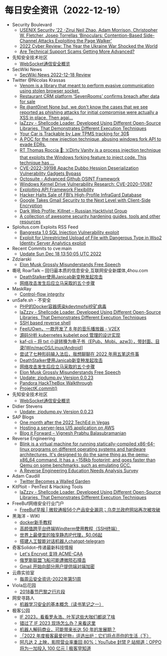 # 每日安全资讯（2022-12-19）

- Security Boulevard
  - [USENIX Security ’22 -Zirui Neil Zhao, Adam Morrison, Christopher W. Fletcher, Josep Torrellas ‘Binoculars: Contention-Based Side-Channel Attacks Exploiting the Page Walker’](https://securityboulevard.com/2022/12/usenix-security-22-zirui-neil-zhao-adam-morrison-christopher-w-fletcher-josep-torrellas-binoculars-contention-based-side-channel-attacks-exploiting-the-page-walker/)
  - [2022 Cyber Review: The Year the Ukraine War Shocked the World](https://securityboulevard.com/2022/12/2022-cyber-review-the-year-the-ukraine-war-shocked-the-world/)
  - [Are Technical Support Scams Getting More Advanced?](https://securityboulevard.com/2022/12/are-technical-support-scams-getting-more-advanced/)
- 先知安全技术社区
  - [WebSocket通信安全概览](https://xz.aliyun.com/t/11962)
- SecWiki News
  - [SecWiki News 2022-12-18 Review](http://www.sec-wiki.com/?2022-12-18)
- Twitter @Nicolas Krassas
  - [Venom is a library that meant to perform evasive communication using stolen browser socket.](https://twitter.com/Dinosn/status/1604548337470164993)
  - [Restaurant CRM platform ‘SevenRooms’ confirms breach after data for sale](https://twitter.com/Dinosn/status/1604548229537964033)
  - [Re @ant0inet None but, we don't know the cases that we see reported as phishing attacks for initial compromise were actually a XSS in place. Then agai...](https://twitter.com/Dinosn/status/1604540982770499587)
  - [laZzzy - Shellcode Loader, Developed Using Different Open-Source Libraries, That Demonstrates Different Execution Techniques](https://twitter.com/Dinosn/status/1604479455031853058)
  - [Your Car is Trackable by Law TPMS tracking for 30$](https://twitter.com/Dinosn/status/1604427754270760962)
  - [A POC for the new injection technique, abusing windows fork API to evade EDRs.](https://twitter.com/Dinosn/status/1604422315428790274)
  - [RT Thomas Roccia 🤘: ☠️Dirty Vanity is a process injection technique that exploits the Windows forking feature to inject code. This technique has ...](https://twitter.com/fr0gger_/status/1604378431386398720)
  - [CVE-2022-39198 Apache Dubbo Hession Deserialization Vulnerability Gadgets Bypass](https://twitter.com/Dinosn/status/1604370842871373824)
  - [Octosuite - Advanced Github OSINT Framework](https://twitter.com/Dinosn/status/1604370799363645440)
  - [Windows Kernel Drive Vulnerability Research: CVE-2020-17087](https://twitter.com/Dinosn/status/1604370577053065217)
  - [Exploiting API Framework Flexibility](https://twitter.com/Dinosn/status/1604357256790900737)
  - [Hacker Halts Sale of FBI’s High-Profile InfraGard Database](https://twitter.com/Dinosn/status/1604357111655317504)
  - [Google Takes Gmail Security to the Next Level with Client-Side Encryption](https://twitter.com/Dinosn/status/1604357054596087809)
  - [Dark Web Profile: Killnet – Russian Hacktivist Group](https://twitter.com/Dinosn/status/1604354632553308161)
  - [A collection of awesome security hardening guides, tools and other resources](https://twitter.com/Dinosn/status/1604354088472297472)
- Sploitus.com Exploits RSS Feed
  - [Bangresta 1.0 SQL Injection Vulnerability exploit](https://sploitus.com/exploit?id=1337DAY-ID-38113&utm_source=rss&utm_medium=rss)
  - [Exploit for Unrestricted Upload of File with Dangerous Type in Wso2 Identity Server Analytics exploit](https://sploitus.com/exploit?id=E20FBA3D-3078-5C58-B5AE-2BF3900E0DD4&utm_source=rss&utm_medium=rss)
- Recent Commits to cve:main
  - [Update Sun Dec 18 13:50:05 UTC 2022](https://github.com/trickest/cve/commit/a02ab58f9a03714d3a6f19c69586232715ef7765)
- Zdziarski
  - [Elon Musk Grossly Misunderstands Free Speech](https://www.zdziarski.com/blog/?p=11814)
- 嘶吼 RoarTalk – 回归最本质的信息安全,互联网安全新媒体,4hou.com
  - [DeathStalker使用Janicab新变种发起攻击](https://www.4hou.com/posts/O9KR)
  - [网络攻击发生后应立马采取的五个步骤](https://www.4hou.com/posts/YXwW)
- MaskRay
  - [Control-flow integrity](https://maskray.me/blog/2022-12-18-control-flow-integrity)
- unSafe.sh - 不安全
  - [PHP的Docker容器感染kdevtmpfsi挖矿病毒](https://buaq.net/go-140512.html)
  - [laZzzy - Shellcode Loader, Developed Using Different Open-Source Libraries, That Demonstrates Different Execution Techniques](https://buaq.net/go-140503.html)
  - [SSH based reverse shell](https://buaq.net/go-140504.html)
  - [FeelUOwn，一款开发了 8 年的音乐播放器 - V2EX](https://buaq.net/go-140484.html)
  - [源码分析 kubernetes kubelet pod 管理的设计实现](https://buaq.net/go-140487.html)
  - [kaf-cli – 将 txt 小说转换为电子书（EPub、Mobi、azw3），带封面、目录[Win/macOS/Linux/Android]](https://buaq.net/go-140486.html)
  - [尝试了七种形码输入法后，我想聊聊在 2022 年用五笔这件事](https://buaq.net/go-140473.html)
  - [DeathStalker使用Janicab新变种发起攻击](https://buaq.net/go-140450.html)
  - [网络攻击发生后应立马采取的五个步骤](https://buaq.net/go-140451.html)
  - [Elon Musk Grossly Misunderstands Free Speech](https://buaq.net/go-140437.html)
  - [Update: zipdump.py Version 0.0.23](https://buaq.net/go-140436.html)
  - [Pandora HackTheBox Walkthrough](https://buaq.net/go-140421.html)
  - [ProjectK.commit()](https://buaq.net/go-140420.html)
- 先知安全技术社区
  - [WebSocket通信安全概览](https://xz.aliyun.com/t/11962)
- Didier Stevens
  - [Update: zipdump.py Version 0.0.23](https://blog.didierstevens.com/2022/12/18/update-zipdump-py-version-0-0-23/)
- SAP Blogs
  - [One month after the 2022 TechEd in Vegas](https://blogs.sap.com/2022/12/18/one-month-after-the-2022-teched-in-vegas/)
  - [Hosting a server-less UI5 application on AWS](https://blogs.sap.com/2022/12/18/hosting-a-server-less-ui5-application-on-aws/)
  - [Blog it Forward – Vignesh Prabhu Balasubramanian](https://blogs.sap.com/2022/12/18/blog-it-forward-vignesh-prabhu-balasubramanian/)
- Reverse Engineering
  - [Blink is a virtual machine for running statically-compiled x86-64-linux programs on different operating systems and hardware architectures. It's designed to do the same thing as the qemu-x86_64 command. It has a ~158kb footprint; and goes faster than Qemu on some benchmarks, such as emulating GCC.](https://www.reddit.com/r/ReverseEngineering/comments/zp5kje/blink_is_a_virtual_machine_for_running/)
  - [A Reverse Engineering Education Needs Analysis Survey](https://www.reddit.com/r/ReverseEngineering/comments/zp4a4z/a_reverse_engineering_education_needs_analysis/)
- Adam Caudill
  - [Twitter Becomes a Walled Garden](https://adamcaudill.com/2022/12/18/twitter-becomes-a-walled-garden/?utm_source=atom_feed)
- KitPloit - PenTest & Hacking Tools
  - [laZzzy - Shellcode Loader, Developed Using Different Open-Source Libraries, That Demonstrates Different Execution Techniques](http://www.kitploit.com/2022/12/lazzzy-shellcode-loader-developed-using.html)
- FreeBuf网络安全行业门户
  - [FreeBuf早报 | 微软通报56个产品安全漏洞；乌克兰政府网站再次被攻破](https://www.freebuf.com/news/352830.html)
- 黑海洋 - WIKI
  - [docker新手教程](https://blog.upx8.com/3156)
  - [高颜值跨平台终端Windterm使用教程（SSH终端）](https://blog.upx8.com/3155)
  - [世界上最便宜的独享静态IP代理，$0.06起](https://blog.upx8.com/3154)
  - [搭建人工智能对话机器人chatgpt-telegram](https://blog.upx8.com/3153)
- 奇客Solidot–传递最新科技情报
  - [Let's Encrypt 支持 ACME-CAA](https://www.solidot.org/story?sid=73685)
  - [俄罗斯联盟飞船可能遭微陨石撞击](https://www.solidot.org/story?sid=73684)
  - [Gmail 开始向部分用户提供端对端加密](https://www.solidot.org/story?sid=73683)
- 云鼎实验室
  - [每周云安全资讯-2022年第51周](https://mp.weixin.qq.com/s?__biz=MzU3ODAyMjg4OQ==&mid=2247494790&idx=1&sn=344f1f29feadb14c43b269706fed1e29&chksm=fd791000ca0e9916b1a33fcaf36333243b31a0fd990e0195e636671d20d5969b05ad7dc8ebb8&scene=58&subscene=0#rd)
- Viola后花园
  - [2018春节巴黎之行片段](https://mp.weixin.qq.com/s?__biz=MzI2Njg1OTA3OA==&mid=2247484099&idx=1&sn=7b50f51f3fba1b353a894078564e6e63&chksm=ea86e5eaddf16cfc4dcd17a7f45449cb323f1331c1844cdf9c7f454e2d496b52408cda438d69&scene=58&subscene=0#rd)
- 网安寻路人
  - [机器学习安全的基本概念（读书笔记之一）](https://mp.weixin.qq.com/s?__biz=MzIxODM0NDU4MQ==&mid=2247497437&idx=1&sn=a405c84719392287556b7e9537e088dc&chksm=97e94b37a09ec221fcad4944c5328afb2602d3c49eb177988da4b6d6f42994f37ba0f4b01a20&scene=58&subscene=0#rd)
- 极客公园
  - [IF 2023，看看罗永浩、叶军这些大咖们都说了啥](https://mp.weixin.qq.com/s?__biz=MTMwNDMwODQ0MQ==&mid=2652976902&idx=1&sn=3ea7e35b201e26874b668507cd724317&chksm=7e544ab04923c3a6ecf7b9977a70d1fd0960fef2d664c609e75473c0b8a338d249fb6820403b&scene=58&subscene=0#rd)
  - [错过了 IF 2023 现场怎么办？来看这里](https://mp.weixin.qq.com/s?__biz=MTMwNDMwODQ0MQ==&mid=2652976902&idx=2&sn=2a8083d7028613890b212e58bfdbc9c9&chksm=7e544ab04923c3a6e2effe8359f65442db6f6b5debed74a38393edd3756bc9eb571b1bed2478&scene=58&subscene=0#rd)
  - [机器人解码商业，可能带来长达 50 年的发展期？](https://mp.weixin.qq.com/s?__biz=MTMwNDMwODQ0MQ==&mid=2652976821&idx=1&sn=453392ccd0d81bffba0c0b9918266d3c&chksm=7e544b034923c21525d760dfc2482dbc9d051fc6067ab4cc5d804995dfb5438c5962ef403e4f&scene=58&subscene=0#rd)
  - [「2022 年度极客最爱好物」评选出炉：它们将点亮你的生活（下）](https://mp.weixin.qq.com/s?__biz=MTMwNDMwODQ0MQ==&mid=2652976821&idx=2&sn=37052350e1c4f7387258220f98d13847&chksm=7e544b034923c2152d50092cee51c2bd140c20067df5cc6809c7ff56c9e647e6113748933c2b&scene=58&subscene=0#rd)
  - [阿凡达 2 上映，影院营业率重回 80%；YouTube 封禁 P 站频道；OPPO 将为一加投入 100 亿元 | 极客早知道](https://mp.weixin.qq.com/s?__biz=MTMwNDMwODQ0MQ==&mid=2652976820&idx=1&sn=9d9c4794e1994caad43ab5e3fe028d2e&chksm=7e544b024923c2147b8750cd5efc5233613b209672cd73bd41d20f795166d7e179f022839814&scene=58&subscene=0#rd)
